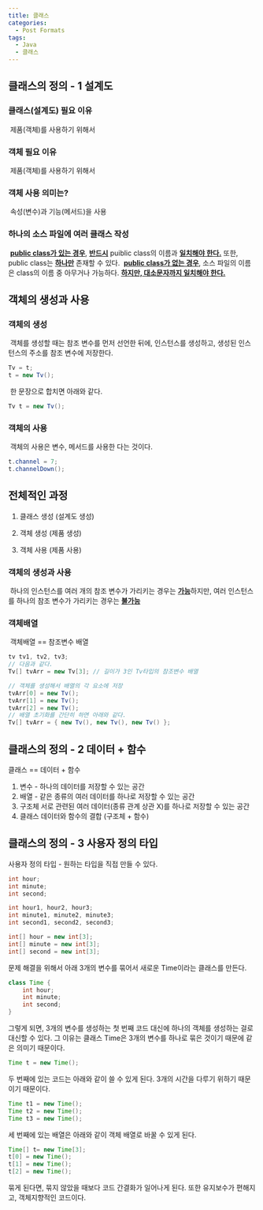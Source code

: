 ```yaml
---
title: 클래스
categories:
  - Post Formats
tags:
  - Java
  - 클래스
---
```

## 클래스의 정의 - 1 설계도

### 클래스(설계도) 필요 이유

​	제품(객체)를 사용하기 위해서

### 객체 필요 이유

​	제품(객체)를 사용하기 위해서

### 객체 사용 의미는?

​	속성(변수)과 기능(메서드)을 사용

### 하나의 소스 파일에 여러 클래스 작성

​	**<u>public class가 있는 경우</u>**, <u>**반드시**</u> puiblic class의 이름과 **<u>일치해야 한다.</u>** 또한, public class는 <u>**하나만**</u> 존재할 수 있다.
​	**<u>public class가 없는 경우</u>**, 소스 파일의 이름은 class의 이름 중 아무거나 가능하다. <u>**하지만, 대소문자까지 일치해야 한다.**</u>

## 객체의 생성과 사용

### 객체의 생성

​	객체를 생성할 때는 참조 변수를 먼저 선언한 뒤에, 인스턴스를 생성하고, 생성된 인스턴스의 주소를 참조 변수에 저장한다.

```java
Tv = t;
t = new Tv();
```

​	한 문장으로 합치면 아래와 같다.

```java
Tv t = new Tv();
```

### 	객체의 사용

​	객체의 사용은 변수, 메서드를 사용한 다는 것이다.

```java
t.channel = 7;
t.channelDown();
```

## 전체적인 과정

1) 클래스 생성
   (설계도 생성)

2) 객체 생성
   (제품 생성)

3) 객체 사용
   (제품 사용) 

### 객체의 생성과 사용

​	하나의 인스턴스를 여러 개의 참조 변수가 가리키는 경우는 <u>**가능**</u>하지만, 여러 인스턴스를 하나의 참조 변수가 가리키는 경우는 <u>**불가능**</u>

### 객체배열

​	객체배열 == 참조변수 배열

```java
tv tv1, tv2, tv3;
// 다음과 같다.
Tv[] tvArr = new Tv[3]; // 길이가 3인 Tv타입의 참조변수 배열

// 객체를 생성해서 배열의 각 요소에 저장
tvArr[0] = new Tv();
tvArr[1] = new Tv();
tvArr[2] = new Tv();
// 배열 초기화를 간단히 하면 아래와 같다.
Tv[] tvArr = { new Tv(), new Tv(), new Tv() };
```

## 클래스의 정의 - 2 데이터 + 함수

클래스 == 데이터 + 함수

1. 변수 - 하나의 데이터를 저장할 수 있는 공간
2. 배열 - 같은 종류의 여러 데이터를 하나로 저장할 수 있는 공간
3. 구조체 서로 관련된 여러 데이터(종류 관계 상관 X)를 하나로 저장할 수 있는 공간
4. 클래스 데이터와 함수의 결합 (구조체 + 함수)

## 클래스의 정의 - 3 사용자 정의 타입

사용자 정의 타입 - 원하는 타입을 직접 만들 수 있다.

```java
int hour;
int minute;
int second;
```

```java
int hour1, hour2, hour3;
int minute1, minute2, minute3; 
int second1, second2, second3;
```

```java
int[] hour = new int[3];
int[] minute = new int[3];
int[] second = new int[3];
```

문제 해결을 위해서 아래 3개의 변수를 묶어서 새로운 Time이라는 클래스를 만든다. 

```java
class Time {
	int hour;
	int minute;
	int second;
}
```

그렇게 되면, 3개의 변수를 생성하는 첫 번째 코드 대신에 하나의 객체를 생성하는 걸로 대신할 수 있다. 그 이유는 클래스 Time은 3개의 변수를 하나로 묶은 것이기 때문에 같은 의미기 때문이다.

```java
Time t = new Time();
```

두 번째에 있는 코드는 아래와 같이 쓸 수 있게 된다. 3개의 시간을 다루기 위하기 때문이기 때문이다.

```java
Time t1 = new Time();
Time t2 = new Time();
Time t3 = new Time();
```

세 번째에 있는 배열은 아래와 같이 객체 배열로 바꿀 수 있게 된다.

```java
Time[] t= new Time[3];
t[0] = new Time();
t[1] = new Time();
t[2] = new Time();
```

묶게 된다면,  묶지 않았을 때보다 코드 간결화가 일어나게 된다. 또한 유지보수가 편해지고, 객체지향적인 코드이다.

